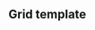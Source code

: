 ## Grid template


<!-- <values.gridTemplate> -->
<!-- </values.gridTemplate> -->


<!-- <variants.gridTemplate> -->
<!-- </variants.gridTemplate> -->
